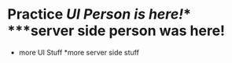# Practice ***UI Person is here!****   ***server side person was here!


* more UI Stuff
*more server side stuff

